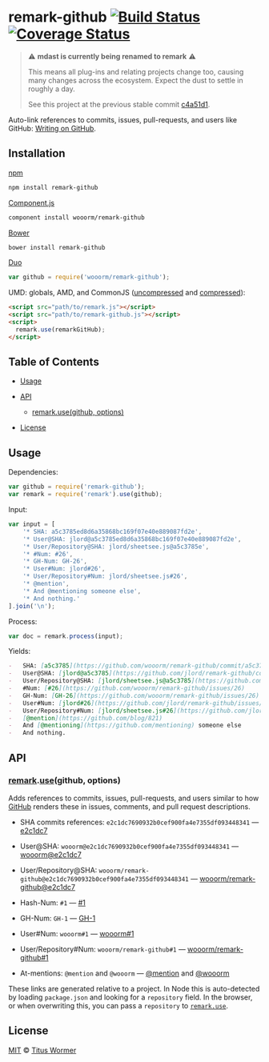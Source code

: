 # remark-github [![Build Status](https://img.shields.io/travis/wooorm/remark-github.svg)](https://travis-ci.org/wooorm/remark-github) [![Coverage Status](https://img.shields.io/codecov/c/github/wooorm/remark-github.svg)](https://codecov.io/github/wooorm/remark-github)

> :warning: **mdast is currently being renamed to remark** :warning:
>
> This means all plug-ins and relating projects change too, causing many
> changes across the ecosystem. Expect the dust to settle in roughly a day.
>
> See this project at the previous stable commit
> [c4a51d1](https://github.com/wooorm/remark-github/commit/c4a51d1).

Auto-link references to commits, issues, pull-requests, and users like GitHub: [Writing on GitHub](https://help.github.com/articles/writing-on-github/#references).

## Installation

[npm](https://docs.npmjs.com/cli/install)

```bash
npm install remark-github
```

[Component.js](https://github.com/componentjs/component)

```bash
component install wooorm/remark-github
```

[Bower](http://bower.io/#install-packages)

```bash
bower install remark-github
```

[Duo](http://duojs.org/#getting-started)

```javascript
var github = require('wooorm/remark-github');
```

UMD: globals, AMD, and CommonJS ([uncompressed](remark-github.js) and [compressed](remark-github.min.js)):

```html
<script src="path/to/remark.js"></script>
<script src="path/to/remark-github.js"></script>
<script>
  remark.use(remarkGitHub);
</script>
```

## Table of Contents

*   [Usage](#usage)

*   [API](#api)

    *   [remark.use(github, options)](#remarkusegithub-options)

*   [License](#license)

## Usage

Dependencies:

```javascript
var github = require('remark-github');
var remark = require('remark').use(github);
```

Input:

```javascript
var input = [
    '* SHA: a5c3785ed8d6a35868bc169f07e40e889087fd2e',
    '* User@SHA: jlord@a5c3785ed8d6a35868bc169f07e40e889087fd2e',
    '* User/Repository@SHA: jlord/sheetsee.js@a5c3785e',
    '* #Num: #26',
    '* GH-Num: GH-26',
    '* User#Num: jlord#26',
    '* User/Repository#Num: jlord/sheetsee.js#26',
    '* @mention',
    '* And @mentioning someone else',
    '* And nothing.'
].join('\n');
```

Process:

```javascript
var doc = remark.process(input);
```

Yields:

```markdown
-   SHA: [a5c3785](https://github.com/wooorm/remark-github/commit/a5c3785ed8d6a35868bc169f07e40e889087fd2e)
-   User@SHA: [jlord@a5c3785](https://github.com/jlord/remark-github/commit/a5c3785ed8d6a35868bc169f07e40e889087fd2e)
-   User/Repository@SHA: [jlord/sheetsee.js@a5c3785](https://github.com/jlord/sheetsee.js/commit/a5c3785e)
-   #Num: [#26](https://github.com/wooorm/remark-github/issues/26)
-   GH-Num: [GH-26](https://github.com/wooorm/remark-github/issues/26)
-   User#Num: [jlord#26](https://github.com/jlord/remark-github/issues/26)
-   User/Repository#Num: [jlord/sheetsee.js#26](https://github.com/jlord/sheetsee.js/issues/26)
-   [@mention](https://github.com/blog/821)
-   And [@mentioning](https://github.com/mentioning) someone else
-   And nothing.
```

## API

### [remark](https://github.com/wooorm/remark#api).[use](https://github.com/wooorm/remark#remarkuseplugin-options)(github, options)

Adds references to commits, issues, pull-requests, and users similar to how
[GitHub](https://help.github.com/articles/writing-on-github/#references)
renders these in issues, comments, and pull request descriptions.

*   SHA commits references: `e2c1dc7690932b0cef900fa4e7355df093448341`
    — [e2c1dc7](https://github.com/wooorm/remark-github/commit/e2c1dc7690932b0cef900fa4e7355df093448341)

*   User@SHA: `wooorm@e2c1dc7690932b0cef900fa4e7355df093448341`
    — [wooorm@e2c1dc7](https://github.com/wooorm/remark-github/commit/e2c1dc7690932b0cef900fa4e7355df093448341)

*   User/Repository@SHA:
    `wooorm/remark-github@e2c1dc7690932b0cef900fa4e7355df093448341`
    — [wooorm/remark-github@e2c1dc7](https://github.com/wooorm/remark-github/commit/e2c1dc7690932b0cef900fa4e7355df093448341)

*   Hash-Num: `#1`
    — [#1](https://github.com/wooorm/remark-github/issues/1)

*   GH-Num: `GH-1`
    — [GH-1](https://github.com/wooorm/remark-github/issues/1)

*   User#Num: `wooorm#1`
    — [wooorm#1](https://github.com/wooorm/remark-github/issues/1)

*   User/Repository#Num: `wooorm/remark-github#1`
    — [wooorm/remark-github#1](https://github.com/wooorm/remark-github/issues/1)

*   At-mentions: `@mention` and `@wooorm`
    — [@mention](https://github.com/blog/821) and [@wooorm](https://github.com/wooorm)

These links are generated relative to a project. In Node this is auto-detected
by loading `package.json` and looking for a `repository` field.
In the browser, or when overwriting this, you can pass a `repository` to
[`remark.use`](https://github.com/wooorm/remark#remarkuseplugin-options).

## License

[MIT](LICENSE) © [Titus Wormer](http://wooorm.com)
